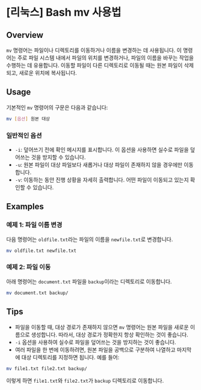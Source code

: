 # [리눅스] Bash mv 사용법

## Overview
`mv` 명령어는 파일이나 디렉토리를 이동하거나 이름을 변경하는 데 사용됩니다. 이 명령어는 주로 파일 시스템 내에서 파일의 위치를 변경하거나, 파일의 이름을 바꾸는 작업을 수행하는 데 유용합니다. 이동할 파일이 다른 디렉토리로 이동될 때는 원본 파일이 삭제되고, 새로운 위치에 복사됩니다.

## Usage
기본적인 `mv` 명령어의 구문은 다음과 같습니다:

```bash
mv [옵션] 원본 대상
```

### 일반적인 옵션
- `-i`: 덮어쓰기 전에 확인 메시지를 표시합니다. 이 옵션을 사용하면 실수로 파일을 덮어쓰는 것을 방지할 수 있습니다.
- `-u`: 원본 파일이 대상 파일보다 새롭거나 대상 파일이 존재하지 않을 경우에만 이동합니다.
- `-v`: 이동하는 동안 진행 상황을 자세히 출력합니다. 어떤 파일이 이동되고 있는지 확인할 수 있습니다.

## Examples
### 예제 1: 파일 이름 변경
다음 명령어는 `oldfile.txt`라는 파일의 이름을 `newfile.txt`로 변경합니다.

```bash
mv oldfile.txt newfile.txt
```

### 예제 2: 파일 이동
아래 명령어는 `document.txt` 파일을 `backup`이라는 디렉토리로 이동합니다.

```bash
mv document.txt backup/
```

## Tips
- 파일을 이동할 때, 대상 경로가 존재하지 않으면 `mv` 명령어는 원본 파일을 새로운 이름으로 생성합니다. 따라서, 대상 경로가 정확한지 항상 확인하는 것이 좋습니다.
- `-i` 옵션을 사용하여 실수로 파일을 덮어쓰는 것을 방지하는 것이 좋습니다.
- 여러 파일을 한 번에 이동하려면, 원본 파일을 공백으로 구분하여 나열하고 마지막에 대상 디렉토리를 지정하면 됩니다. 예를 들어:

```bash
mv file1.txt file2.txt backup/
```

이렇게 하면 `file1.txt`와 `file2.txt`가 `backup` 디렉토리로 이동합니다.